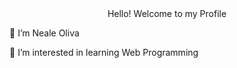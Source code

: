 <center>  Hello! Welcome to my Profile </center> 


   
👋 I’m Neale Oliva</h2>

👀 I’m interested in learning Web Programming


